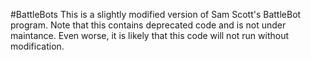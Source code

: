 #BattleBots
This is a slightly modified version of Sam Scott's BattleBot program. 
Note that this contains deprecated code and is not under maintance.
Even worse, it is likely that this code will not run without modification.
